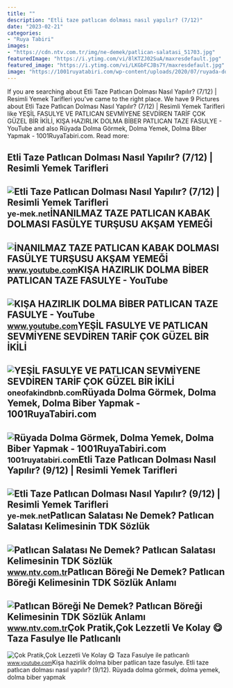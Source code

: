 ```yaml
---
title: ""
description: "Etli taze patlıcan dolması nasıl yapılır? (7/12)"
date: "2023-02-21"
categories:
- "Ruya Tabiri"
images:
- "https://cdn.ntv.com.tr/img/ne-demek/patlican-salatasi_51703.jpg"
featuredImage: "https://i.ytimg.com/vi/8lKTZJ02SuA/maxresdefault.jpg"
featured_image: "https://i.ytimg.com/vi/LKGbFCJBs7Y/maxresdefault.jpg"
image: "https://1001ruyatabiri.com/wp-content/uploads/2020/07/ruyada-dolma-gormek-ruyada-dolma-yapmak-yemek-bider-dolmasi-dolmalik-patlican-ne-demek-1001ruyatabiri.jpg"
---
```


If you are searching about Etli Taze Patlıcan Dolması Nasıl Yapılır? (7/12) | Resimli Yemek Tarifleri you've came to the right place. We have 9 Pictures about Etli Taze Patlıcan Dolması Nasıl Yapılır? (7/12) | Resimli Yemek Tarifleri like YEŞİL FASULYE VE PATLICAN SEVMİYENE SEVDİREN TARİF ÇOK GÜZEL BİR İKİLİ, KIŞA HAZIRLIK DOLMA BİBER PATLICAN TAZE FASULYE - YouTube and also Rüyada Dolma Görmek, Dolma Yemek, Dolma Biber Yapmak - 1001RuyaTabiri.com. Read more:

Etli Taze Patlıcan Dolması Nasıl Yapılır? (7/12) | Resimli Yemek Tarifleri
--------------------------------------------------------------------------

 ![Etli Taze Patlıcan Dolması Nasıl Yapılır? (7/12) | Resimli Yemek Tarifleri](https://cdn.ye-mek.net/App_UI/Img/out/650/2014/09/etli-taze-patlican-dolmasi-resimli-yemek-tarifi(7).jpg) <small>ye-mek.net</small>İNANILMAZ TAZE PATLICAN KABAK DOLMASI FASÜLYE TURŞUSU AKŞAM YEMEĞİ
------------------------------------------------------------------

 ![İNANILMAZ TAZE PATLICAN KABAK DOLMASI FASÜLYE TURŞUSU AKŞAM YEMEĞİ](https://i.ytimg.com/vi/LKGbFCJBs7Y/maxresdefault.jpg) <small>www.youtube.com</small>KIŞA HAZIRLIK DOLMA BİBER PATLICAN TAZE FASULYE - YouTube
---------------------------------------------------------

 ![KIŞA HAZIRLIK DOLMA BİBER PATLICAN TAZE FASULYE - YouTube](https://i.ytimg.com/vi/LWY375Z-TRU/maxresdefault.jpg) <small>www.youtube.com</small>YEŞİL FASULYE VE PATLICAN SEVMİYENE SEVDİREN TARİF ÇOK GÜZEL BİR İKİLİ
----------------------------------------------------------------------

 ![YEŞİL FASULYE VE PATLICAN SEVMİYENE SEVDİREN TARİF ÇOK GÜZEL BİR İKİLİ](https://i.ytimg.com/vi/8lKTZJ02SuA/maxresdefault.jpg) <small>oneofakindbnb.com</small>Rüyada Dolma Görmek, Dolma Yemek, Dolma Biber Yapmak - 1001RuyaTabiri.com
-------------------------------------------------------------------------

 ![Rüyada Dolma Görmek, Dolma Yemek, Dolma Biber Yapmak - 1001RuyaTabiri.com](https://1001ruyatabiri.com/wp-content/uploads/2020/07/ruyada-dolma-gormek-ruyada-dolma-yapmak-yemek-bider-dolmasi-dolmalik-patlican-ne-demek-1001ruyatabiri.jpg) <small>1001ruyatabiri.com</small>Etli Taze Patlıcan Dolması Nasıl Yapılır? (9/12) | Resimli Yemek Tarifleri
--------------------------------------------------------------------------

 ![Etli Taze Patlıcan Dolması Nasıl Yapılır? (9/12) | Resimli Yemek Tarifleri](https://cdn.ye-mek.net/App_UI/Img/out/650/2014/09/etli-taze-patlican-dolmasi-resimli-yemek-tarifi(9).jpg) <small>ye-mek.net</small>Patlıcan Salatası Ne Demek? Patlıcan Salatası Kelimesinin TDK Sözlük
--------------------------------------------------------------------

 ![Patlıcan Salatası Ne Demek? Patlıcan Salatası Kelimesinin TDK Sözlük](https://cdn.ntv.com.tr/img/ne-demek/patlican-salatasi_51703.jpg) <small>www.ntv.com.tr</small>Patlıcan Böreği Ne Demek? Patlıcan Böreği Kelimesinin TDK Sözlük Anlamı
-----------------------------------------------------------------------

 ![Patlıcan Böreği Ne Demek? Patlıcan Böreği Kelimesinin TDK Sözlük Anlamı](https://cdn.ntv.com.tr/img/ne-demek/patlican-boregi_51697.jpg) <small>www.ntv.com.tr</small>Çok Pratik,Çok Lezzetli Ve Kolay 😋 Taza Fasulye Ile Patlıcanlı
--------------------------------------------------------------

 ![Çok Pratik,Çok Lezzetli Ve Kolay 😋 Taza Fasulye ile patlıcanlı](https://i.ytimg.com/vi/QkcK-23fmWc/maxresdefault.jpg) <small>www.youtube.com</small>Kişa hazirlik dolma bi̇ber patlican taze fasulye. Etli taze patlıcan dolması nasıl yapılır? (9/12). Rüyada dolma görmek, dolma yemek, dolma biber yapmak
